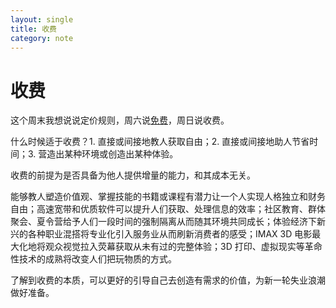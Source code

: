 ```yaml
---
layout: single
title: 收费
category: note
---
```


# 收费

这个周末我想说说定价规则，周六说[免费](/note/free.html)，周日说收费。

什么时候适于收费？1. 直接或间接地教人获取自由；2. 直接或间接地助人节省时间；3. 营造出某种环境或创造出某种体验。

收费的前提为是否具备为他人提供增量的能力，和其成本无关。

能够教人塑造价值观、掌握技能的书籍或课程有潜力让一个人实现人格独立和财务自由；高速宽带和优质软件可以提升人们获取、处理信息的效率；社区教育、群体聚会、夏令营给予人们一段时间的强制隔离从而随其环境共同成长；体验经济下新兴的各种职业混搭将专业化引入服务业从而刷新消费者的感受；IMAX 3D 电影最大化地将观众视觉拉入荧幕获取从未有过的完整体验；3D 打印、虚拟现实等革命性技术的成熟将改变人们把玩物质的方式。

了解到收费的本质，可以更好的引导自己去创造有需求的价值，为新一轮失业浪潮做好准备。

